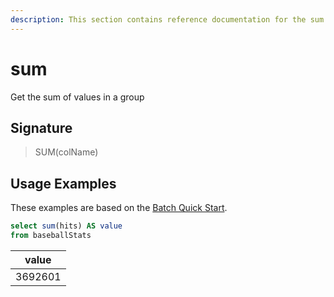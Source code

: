 ```yaml
---
description: This section contains reference documentation for the sum function.
---
```


# sum

Get the sum of values in a group

## Signature

> SUM(colName)

## Usage Examples

These examples are based on the [Batch Quick Start](../../basics/getting-started/quick-start.md#batch).

```sql
select sum(hits) AS value
from baseballStats 
```

| value   | 
| ------------- |
| 3692601 | 
